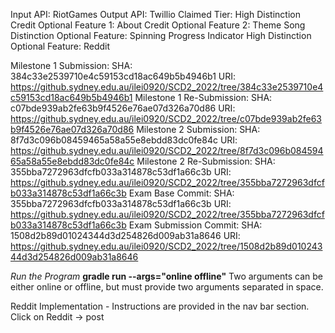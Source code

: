 Input API: RiotGames
Output API: Twillio
Claimed Tier: High Distinction
Credit Optional Feature 1: About
Credit Optional Feature 2: Theme Song
Distinction Optional Feature: Spinning Progress Indicator
High Distinction Optional Feature: Reddit

Milestone 1 Submission:
    SHA: 384c33e2539710e4c59153cd18ac649b5b4946b1
    URI: https://github.sydney.edu.au/ilei0920/SCD2_2022/tree/384c33e2539710e4c59153cd18ac649b5b4946b1
Milestone 1 Re-Submission:
    SHA: c07bde939ab2fe63b9f4526e76ae07d326a70d86
    URI: https://github.sydney.edu.au/ilei0920/SCD2_2022/tree/c07bde939ab2fe63b9f4526e76ae07d326a70d86
Milestone 2 Submission:
    SHA: 8f7d3c096b08459465a58a55e8ebdd83dc0fe84c
    URI: https://github.sydney.edu.au/ilei0920/SCD2_2022/tree/8f7d3c096b08459465a58a55e8ebdd83dc0fe84c
Milestone 2 Re-Submission:
    SHA: 355bba7272963dfcfb033a314878c53df1a66c3b
    URI: https://github.sydney.edu.au/ilei0920/SCD2_2022/tree/355bba7272963dfcfb033a314878c53df1a66c3b
Exam Base Commit:
    SHA: 355bba7272963dfcfb033a314878c53df1a66c3b
    URI: https://github.sydney.edu.au/ilei0920/SCD2_2022/tree/355bba7272963dfcfb033a314878c53df1a66c3b
Exam Submission Commit:
    SHA: 1508d2b89d01024344d3d254826d009ab31a8646
    URI: https://github.sydney.edu.au/ilei0920/SCD2_2022/tree/1508d2b89d01024344d3d254826d009ab31a8646


*Run the Program*
**gradle run --args="online offline"**
Two arguments can be either online or offline, but must provide two arguments separated in space.

Reddit Implementation
    - Instructions are provided in the nav bar section. Click on Reddit -> post

